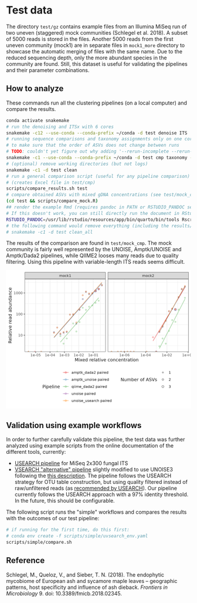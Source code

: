 # Test data

The directory `test/gz` contains example files from an Illumina MiSeq run of two uneven (staggered) mock communities (Schlegel et al. 2018). A subset of 5000 reads is stored in the files. Another 5000 reads from the first uneven community (mock1) are in separate files in `mock1_more` directory to showcase the automatic merging of files with the same name. Due to the reduced sequencing depth, only the more abundant species in the community are found. Still, this dataset is useful for validating the pipelines and their parameter combinations.

## How to analyze

These commands run all the clustering pipelines (on a local computer) and compare the results.

```sh
conda activate snakemake
# run the denoising and ITSx with 6 cores
snakemake -c12 --use-conda --conda-prefix ~/conda -d test denoise ITS
# running sequence comparisons and taxonomy assignments only on one core
# to make sure that the order of ASVs does not change between runs
# TODO: couldn't yet figure out why adding '--rerun-incomplete --rerun-triggers mtime' is necessary
snakemake -c1 --use-conda --conda-prefix ~/conda -d test cmp taxonomy --rerun-incomplete --rerun-triggers mtime
# (optional) remove working directories (but not logs)
snakemake -c1 -d test clean
# run a general comparison script (useful for any pipeline comparison)
# (creates Excel file in test/cmp)
scripts/compare_results.sh test
# compare obtained ASVs with mixed gDNA concentrations (see test/mock_cmp/...)
(cd test && scripts/compare_mock.R)
## render the example Rmd (requires pandoc in PATH or RSTUDIO_PANDOC set, here for Ubuntu)
# If this doesn't work, you can still directly run the document in RStudio
RSTUDIO_PANDOC=/usr/lib/rstudio/resources/app/bin/quarto/bin/tools Rscript -e "rmarkdown::render('test/R_example/example.Rmd', 'github_document')"
# the following command would remove everything (including the results/ directory)
# snakemake -c1 -d test clean_all
```

The results of the comparison are found in `test/mock_cmp`. The mock community is fairly well represented by the UNOISE, Amptk/UNOISE and Amptk/Dada2 pipelines, while QIIME2 looses many reads due to quality filtering. Using this pipeline with variable-length ITS reads seems difficult.

![mock comparison](mock_cmp/ITS__ITS3-KYO2...ITS4/mock.png)


## Validation using example workflows

In order to further carefully validate this pipeline, the test data was further analyzed using example scripts from the online documentation of the different tools, currently:

* [USEARCH pipeline](https://www.drive5.com/usearch/manual/ex_miseq_its.html) for MiSeq 2x300 fungal ITS
* [VSEARCH "alternative" pipeline](https://github.com/torognes/vsearch/wiki/Alternative-VSEARCH-pipeline/c4859786f05bba35d8c306de4a3d64fea40d9dbf) slightly modified to use UNOISE3 following the [this description](https://github.com/torognes/vsearch/pull/283). The pipeline follows the USEARCH strategy for OTU table construction, but using quality filtered instead of raw/unfiltered reads (as [recommended by USEARCH](https://www.drive5.com/usearch/manual/cmd_otutab.html)). Our pipeline currently follows the USEARCH approach with a 97% identity threshold. In the future, this should be configurable.

The following script runs the "simple" workflows and compares the results with the outcomes of our test pipeline:

```sh
# if running for the first time, do this first:
# conda env create -f scripts/simple/uvsearch_env.yaml
scripts/simple/compare.sh
```

## Reference

Schlegel, M., Queloz, V., and Sieber, T. N. (2018). The endophytic mycobiome of European ash and sycamore maple leaves – geographic patterns, host specificity and influence of ash dieback. *Frontiers in Microbiology* 9. doi: 10.3389/fmicb.2018.02345.
